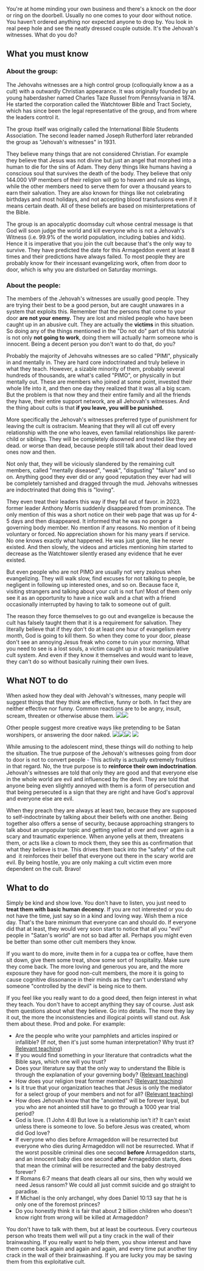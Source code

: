 You're at home minding your own business and there's a knock on the door or ring on the doorbell. Usually no one comes to your door without notice. You haven’t ordered anything nor expected anyone to drop by. You look in real peep hole and see the neatly dressed couple outside. It's the Jehovah's witnesses. What do you do?

## What you must know

### About the group:

The Jehovahs witnesses are a high control group (colloquially know a as a cult) with a outwardly Christian appearance. It was originally founded by an young haberdasher named Charles Taze Russel from Pennsylvania in 1874\. He started the corporation called the Watchtower Bible and Tract Society, which has since been the legal representative of the group, and from where the leaders control it. 

The group itself was originally called the International Bible Students Association. The second leader named Joseph Rutherford later rebranded the group as "Jehovah's witnesses" in 1931. 

They believe many things that are not considered Christian. For example they believe that Jesus was not divine but just an angel that morphed into a human to die for the sins of Adam. They deny things like humans having a conscious soul that survives the death of the body. They believe that only 144.000 VIP members of their religion will go to heaven and rule as kings, while the other members need to serve them for over a thousand years to earn their salvation. They are also known for things like not celebrating birthdays and most holidays, and not accepting blood transfusions even if it means certain death. All of these beliefs are based on misinterpretations of the Bible. 

The group is an apocalyptic doomsday cult whose central message is that God will soon judge the world and kill everyone who is not a Jehovah's Witness (i.e. 99.9% of the world population, including babies and kids). Hence it is imperative that you join the cult because that's the only way to survive. They have predicted the date for this Armageddon event at least 8 times and their predictions have always failed. To most people they are probably know for their incessant evangelizing work, often from door to door, which is why you are disturbed on Saturday mornings.

### About the people:

The members of the Jehovah's witnesses are usually good people. They are trying their best to be a good person, but are caught unawares in a system that exploits this. Remember that the persons that come to your door **are not your enemy.** They are lost and misled people who have been caught up in an abusive cult. They are actually the **victims** in this situation. So doing any of the things mentioned in the "Do not do" part of this tutorial is not only **not going to work**, doing them will actually harm someone who is innocent. Being a decent person you don't want to do that, do you? 

Probably the majority of Jehovahs witnesses are so called "PIMI", physically in and mentally in. They are hard core indoctrinated and truly believe in what they teach. However, a sizable minority of them, probably several hundreds of thousands, are what's called "PIMO", or physically in but mentally out. These are members who joined at some point, invested their whole life into it, and then one day they realized that it was all a big scam. But the problem is that now they and their entire family and all the friends they have, their entire support network, are all Jehovah's witnesses. And the thing about cults is that **if you leave, you will be punished.** 

More specifically the Jehovah's witnesses preferred type of punishment for leaving the cult is ostracism. Meaning that they will all cut off every relationship with the one who leaves, even familial relationships like parent-child or siblings. They will be completely disowned and treated like they are dead. or worse than dead, because people still talk about their dead loved ones now and then. 

Not only that, they will be viciously slandered by the remaining cult members, called "mentally diseased", "weak", "disgusting" "failure" and so on. Anything good they ever did or any good reputation they ever had will be completely tarnished and dragged through the mud. Jehovahs witnesses are indoctrinated that doing this is "loving". 

They even treat their leaders this way if they fall out of favor. in 2023, former leader Anthony Morris suddenly disappeared from prominence. The only mention of this was a short notice on their web page that was up for 4-5 days and then disappeared. It informed that he was no ponger a governing body member. No mention if any reasons. No mention of it being voluntary or forced. No appreciation shown for his many years if service. No one knows exactly what happened. He was just gone, like he never existed. And then slowly, the videos and articles mentioning him started to decrease as the Watchtower silently erased any evidence that he ever existed.

But even people who are not PIMO are usually not very zealous when evangelizing. They will walk slow, find excuses for not talking to people, be negligent in following up interested ones, and so on. Because face it, visiting strangers and talking about your cult is not fun! Most of them only see it as an opportunity to have a nice walk and a chat with a friend occasionally interrupted by having to talk to someone out of guilt. 

The reason they force themselves to go out and evangelize is because the cult has falsely taught them that it is a requirement for salvation. They literally believe that if they don't do at least one hour of evangelism every month, God is going to kill them. So when they come to your door, please don't see an annoying Jesus freak who come to ruin your morning. What you need to see is a lost souls, a victim caught up in a toxic manipulative cult system. And even if they know it themselves and would want to leave, they can't do so without basically ruining their own lives.

## What NOT to do

When asked how they deal with Jehovah's witnesses, many people will suggest things that they think are effective, funny or both. In fact they are neither effective nor funny. Common reactions are to be angry, insult, scream, threaten or otherwise abuse them. [![](https://thyreon.com/wp-content/uploads/2022/09/Screenshot-2022-09-03-at-16.26.28-300x135.png)](https://thyreon.com/wp-content/uploads/2022/09/Screenshot-2022-09-03-at-16.26.28.png)[![](https://thyreon.com/wp-content/uploads/2022/09/Screenshot-2022-09-03-at-16.27.41-300x281.png)](https://thyreon.com/wp-content/uploads/2022/09/Screenshot-2022-09-03-at-16.27.41.png) 

Other people suggest more creative ways like pretending to be Satan worshipers, or answering the door naked. [![](https://thyreon.com/wp-content/uploads/2022/09/Screenshot-2022-09-03-at-16.30.49-300x133.png)](https://thyreon.com/wp-content/uploads/2022/09/Screenshot-2022-09-03-at-16.30.49.png)[![](https://thyreon.com/wp-content/uploads/2022/09/Screenshot-2022-09-03-at-16.24.57-300x99.png)](https://thyreon.com/wp-content/uploads/2022/09/Screenshot-2022-09-03-at-16.24.57.png)[![](https://thyreon.com/wp-content/uploads/2022/09/Screenshot-2022-09-03-at-16.28.19-300x122.png)](https://thyreon.com/wp-content/uploads/2022/09/Screenshot-2022-09-03-at-16.28.19.png) [](https://thyreon.com/wp-content/uploads/2022/09/Screenshot-2022-09-03-at-16.27.41.png) [![](https://thyreon.com/wp-content/uploads/2022/09/Screenshot-2022-09-03-at-16.29.35-300x156.png)](https://thyreon.com/wp-content/uploads/2022/09/Screenshot-2022-09-03-at-16.29.35.png) 

While amusing to the adolescent mind, these things will do nothing to help the situation. The true purpose of the Jehovah's witnesses going from door to door is not to convert people - This activity is actually extremely fruitless in that regard. No, the true purpose is to **reinforce their own indoctrination**. Jehovah's witnesses are told that only they are good and that everyone else in the whole world are evil and influenced by the devil. They are told that anyone being even slightly annoyed with them is a form of persecution and that being persecuted is a sign that they are right and have God's approval and everyone else are evil. 

When they preach they are always at least two, because they are supposed to self-indoctrinate by talking about their beliefs with one another. Being together also offers a sense of security, because approaching strangers to talk about an unpopular topic and getting yelled at over and over again is a scary and traumatic experience. When anyone yells at them, threatens them, or acts like a clown to mock them, they see this as confirmation that what they believe is true. This drives them back into the "safety" of the cult and  it reinforces their belief that everyone out there in the scary world are evil. By being hostile, you are only making a cult victim even more dependent on the cult. Bravo!

## What to do

Simply be kind and show love. You don't have to listen, you just need to **treat them with basic human decency**. If you are not interested or you do not have the time, just say so in a kind and loving way. Wish them a nice day. That's the bare minimum that everyone can and should do. If everyone did that at least, they would very soon start to notice that all you "evil" people in "Satan's world" are not so bad after all. Perhaps you might even be better than some other cult members they know. 

If you want to do more, invite them in for a cuppa tea or coffee, have them sit down, give them some treat, show some sort of hospitality. Make sure they come back. The more loving and generous you are, and the more exposure they have for good non-cult members, the more it is going to cause cognitive dissonance in their minds as they can't understand why someone "controlled by the devil" is being nice to them. 

If you feel like you really want to do a good deed, then feign interest in what they teach. You don't have to accept anything they say of course. Just ask them questions about what they believe. Go into details. The more they lay it out, the more the inconsistencies and illogical points will stand out. Ask them about these. Prod and poke. For example:

* Are the people who write your pamphlets and articles inspired or infallible? (If not, then it's just some human interpretation? Why trust it? [Relevant teaching](https://wol.jw.org/en/wol/d/r1/lp-e/2017283#h=23))
* If you would find something in your literature that contradicts what the Bible says, which one will you trust?
* Does your literature say that the only way to understand the Bible is through the explanation of your governing body? ([Relevant teaching](https://wol.jw.org/en/wol/d/r1/lp-e/1994721#h=30))
* How does your religion treat former members? ([Relevant teaching](https://wol.jw.org/en/wol/d/r1/lp-e/2017603#h=30))
* Is it true that your organization teaches that Jesus is only the mediator for a select group of your members and not for all? ([Relevant teaching](https://wol.jw.org/en/wol/d/r1/lp-e/1979250#h=4))
* How does Jehovah know that the "anointed" will be forever loyal, but you who are not anointed still have to go through a 1000 year trial period?
* God is love. (1 John 4:8) But love is a relationship isn't it? It can't exist unless there is someone to love. So before Jesus was created, whom did God love?
* If everyone who dies before Armageddon will be resurrected but everyone who dies during Armageddon will not be resurrected. What if the worst possible criminal dies one second **before** Armageddon starts, and an innocent baby dies one second **after** Armageddon starts, does that mean the criminal will be resurrected and the baby destroyed forever?
* If Romans 6:7 means that death clears all our sins, then why would we need Jesus ransom? We could all just commit suicide and go straight to paradise.
* If Michael is the only archangel, why does Daniel 10:13 say that he is only one of the foremost princes?
* Do you honestly think it is fair that about 2 billion children who doesn't know right from wrong will be killed at Armageddon?

You don't have to talk with them, but at least be courteous. Every courteous person who treats them well will put a tiny crack in the wall of their brainwashing. If you really want to help them, you show interest and have them come back again and again and again, and every time put another tiny crack in the wall of their brainwashing. If you are lucky you may be saving them from this exploitative cult.
